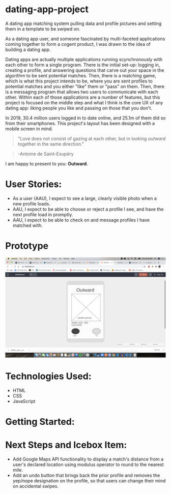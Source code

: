 # dating-app-project
A dating app matching system pulling data and profile pictures and setting them in a template to be swiped on. 

As a dating app user, and someone fascinated by multi-faceted applications coming together to form a cogent product, I was drawn to the idea of building a dating app. 

Dating apps are actually multiple applications running scynchronously with each other to form a single program. There is the initial set-up: logging in, creating a profile, and answering questions that carve out your space in the algorithm to be sent potential matches. Then, there is a matching game, which is what this project intends to be, where you are sent profiles to potential matches and you either "like" them or "pass" on them. Then, there is a messaging program that allows two users to communicate with each other. Within each of those applications are a number of features, but this project is focused on the middle step and what I think is the core UX of any dating app: liking people you like and passing on those that you don't.

In 2019, 30.4 million users logged in to date online, and 25.1m of them did so from their smartphones. This project's layout has been designed with a mobile screen in mind. 

>"Love does not consist of gazing at each other, but in looking *outward* together in the same direction."

>-Antoine de Saint-Exupéry

I am happy to present to you: **Outward**.

# User Stories:

<ul>
    <li>As a user (AAU), I expect to see a large, clearly visible photo when a new profile loads.</li>
    <li>AAU, I expect to be able to choose or reject a profile I see, and have the next profile load in promptly.</li>
    <li>AAU, I expect to be able to check on and message profiles I have matched with.</li>
</ul>

# Prototype

![Check out the swiping page here](./images/Preview.png "Check out the swiping page here")

# Technologies Used:

<ul>
    <li>HTML</li>
    <li>CSS</li>
    <li>JavaScript</li>
</ul>

# Getting Started:

# Next Steps and Icebox Item:

<ul>
    <li>Add Google Maps API functionality to display a match's distance from a user's declared location using modulus operator to round to the nearest mile. </li>
    <li>Add an undo button that brings back the prior profile and removes the yep/nope designation on the profile, so that users can change their mind on accidental swipes.</li>